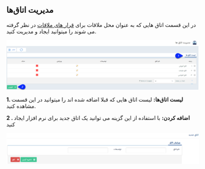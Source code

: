 ﻿## مدیریت اتاق‌ها



در این قسمت اتاق هایی که به عنوان محل ملاقات برای [قرار های ملاقات](https://github.com/1stco/PayamGostarDocs/blob/master/help%202.5.4/Integrated-bank/Database/Records/new-appointment/new-appointment.md) در نظر گرفته می شوند را میتوانید ایجاد و مدیریت کنید.


![](Roomsmanagement1.png)

**1. لیست اتاق‌ها:** لیست اتاق هایی که قبلا اضافه شده اند را میتوانید در این قسمت مشاهده کنید.

**2 . اضافه کردن:** با استفاده از این گزینه می توانید یک اتاق جدید برای نرم افزار ایجاد کنید
 
 ![](Roomsmanagement2.png)
 
 



